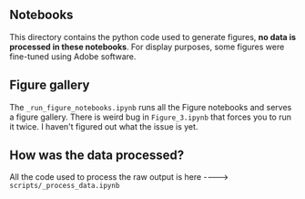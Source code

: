 ## Notebooks
This directory contains the python code used to generate figures, **no data is processed in these notebooks**. For display purposes, some figures were fine-tuned using Adobe software.


## Figure gallery
The `_run_figure_notebooks.ipynb` runs all the Figure notebooks and serves a figure gallery. There is weird bug in `Figure_3.ipynb` that forces you to run it twice. I haven't figured out what the issue is yet.

## How was the data processed?
All the code used to process the raw output is here ----> `scripts/_process_data.ipynb`
